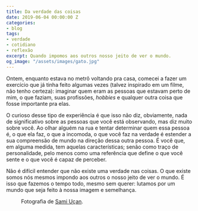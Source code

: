 ```yaml
---
title: Da verdade das coisas
date: 2019-06-04 00:00:00 Z
categories:
- blog
tags:
- verdade
- cotidiano
- reflexão
excerpt: Quando impomos aos outros nosso jeito de ver o mundo.
og_image: "/assets/images/gato.jpg"
---
```


Ontem, enquanto estava no metrô voltando pra casa, comecei a fazer um exercício que já tinha feito algumas vezes (talvez inspirado em um filme, não tenho certeza): imaginar quem eram as pessoas que estavam perto de mim, o que faziam, suas profissões, *hobbies* e qualquer outra coisa que fosse importante pra elas.

O curioso desse tipo de experiência é que isso não diz, obviamente, nada de significativo sobre as pessoas que você está observando, mas diz muito sobre você. Ao olhar alguém na rua e tentar determinar quem essa pessoa é, o que ela faz, o que a incomoda, o que você faz na verdade é estender a sua compreensão de mundo na direção dessa outra pessoa. É você que, em alguma medida, tem aquelas características; senão como traço de personalidade, pelo menos como uma referência que define o que você sente e o que você é capaz de perceber.

Não é difícil entender que não existe uma verdade nas coisas. O que existe somos nós mesmos impondo aos outros o nosso jeito de ver o mundo. É isso que fazemos o tempo todo, mesmo sem querer: lutamos por um mundo que seja feito à nossa imagem e semelhança.

<figure style="" class="align-center">
  <img src="{{ site.url }}{{ site.baseurl }}/assets/images/gato.jpg" alt="">
  <figcaption>Fotografia de <a href="https://www.facebook.com/tavakultur/photos/a.10150143091848575/10155668670018575/?type=1&theater">Sami Uçan</a>.</figcaption>
</figure>
